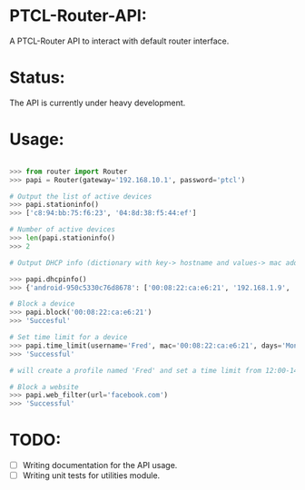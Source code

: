 # PTCL-Router-API:

A PTCL-Router API to interact with default router interface.

# Status:

The API is currently under heavy development.

# Usage:

```python

>>> from router import Router
>>> papi = Router(gateway='192.168.10.1', password='ptcl')

# Output the list of active devices
>>> papi.stationinfo()  
>>> ['c8:94:bb:75:f6:23', '04:8d:38:f5:44:ef']

# Number of active devices
>>> len(papi.stationinfo() 
>>> 2

# Output DHCP info (dictionary with key-> hostname and values-> mac address, local IP, expire time)

>>> papi.dhcpinfo()  
>>> {'android-950c5330c76d8678': ['00:08:22:ca:e6:21', '192.168.1.9', '23 hours, 25 minutes, 39 seconds'] }

# Block a device
>>> papi.block('00:08:22:ca:e6:21')
>>> 'Succesful'

# Set time limit for a device
>>> papi.time_limit(username='Fred', mac='00:08:22:ca:e6:21', days='Mon-Thu', start='12', end='14:26')
>>> 'Successful'

# will create a profile named 'Fred' and set a time limit from 12:00-14:26, Monday to Thursday.

# Block a website
>>> papi.web_filter(url='facebook.com')
>>> 'Successful'

```

# TODO:

- [ ] Writing documentation for the API usage.
- [ ] Writing unit tests for utilities module.